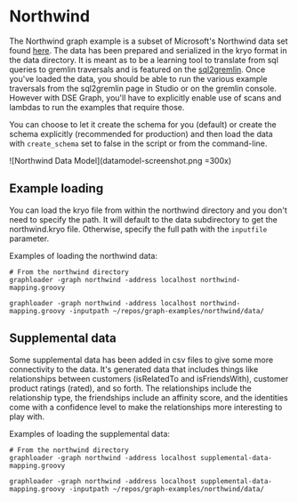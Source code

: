 # Northwind

The Northwind graph example is a subset of Microsoft's Northwind data set found [here](https://northwinddatabase.codeplex.com).
The data has been prepared and serialized in the kryo format in the data directory.  It is meant as to be a learning tool to 
translate from sql queries to gremlin traversals and is featured on the [sql2gremlin](http://sql2gremlin.com).  Once you've loaded the
data, you should be able to run the various example traversals from the sql2gremlin page in Studio or on the gremlin console.
However with DSE Graph, you'll have to explicitly enable use of scans and lambdas to run the examples that require those.

You can choose to let it create the schema for you (default) or create the schema explicitly (recommended for production) and
then load the data with `create_schema` set to false in the script or from the command-line.

![Northwind Data Model](datamodel-screenshot.png =300x)

## Example loading

You can load the kryo file from within the northwind directory and you don't need to specify the path.  It will
default to the data subdirectory to get the northwind.kryo file.  Otherwise, specify the full path with the
`inputfile` parameter.

Examples of loading the northwind data:

```
# From the northwind directory
graphloader -graph northwind -address localhost northwind-mapping.groovy
```

```
graphloader -graph northwind -address localhost northwind-mapping.groovy -inputpath ~/repos/graph-examples/northwind/data/
```

## Supplemental data

Some supplemental data has been added in csv files to give some more connectivity to the data.  It's generated data
that includes things like relationships between customers (isRelatedTo and isFriendsWith), customer product ratings (rated),
and so forth.  The relationships include the relationship type, the friendships include an affinity score, and the identities
come with a confidence level to make the relationships more interesting to play with.

Examples of loading the supplemental data:

```
# From the northwind directory
graphloader -graph northwind -address localhost supplemental-data-mapping.groovy
```

```
graphloader -graph northwind -address localhost supplemental-data-mapping.groovy -inputpath ~/repos/graph-examples/northwind/data/
```